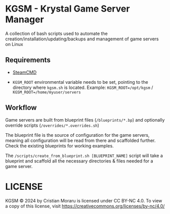 # KGSM - Krystal Game Server Manager

A collection of bash scripts used to automate the creation/installation/updating/backups and management of game servers on Linux

## Requirements

- [SteamCMD](https://developer.valvesoftware.com/wiki/SteamCMD)

- `KGSM_ROOT` environmental variable needs to be set, pointing to the directory where `kgsm.sh` is located. Example: `KGSM_ROOT=/opt/kgsm` / `KGSM_ROOT=/home/myuser/servers`

## Workflow

Game servers are built from blueprint files (`/blueprints/*.bp`) and optionally override scripts (`/overrides/*.overrides.sh`)

The blueprint file is the source of configuration for the game servers, meaning all configuration will be read from there and scaffolded further.
Check the existing blueprints for working examples.

The `/scripts/create_from_blueprint.sh [BLUEPRINT_NAME]` script will take a blueprint and scaffold all the necessary directories & files needed for a game server.

# LICENSE

KGSM © 2024 by Cristian Moraru is licensed under CC BY-NC 4.0. To view a copy of this license, visit https://creativecommons.org/licenses/by-nc/4.0/
